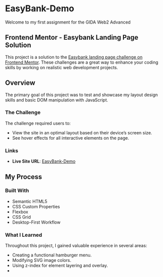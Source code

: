 # EasyBank-Demo

Welcome to my first assignment for the GIDA Web2 Advanced 

## Frontend Mentor - Easybank Landing Page Solution

This project is a solution to the [Easybank landing page challenge on Frontend Mentor](https://www.frontendmentor.io/challenges/easybank-landing-page-WaUhkoDN/hub). These challenges are a great way to enhance your coding skills by working on realistic web development projects.

## Overview

The primary goal of this project was to test and showcase my layout design skills and basic DOM manipulation with JavaScript.

### The Challenge

The challenge required users to:

- View the site in an optimal layout based on their device’s screen size.
- See hover effects for all interactive elements on the page.

### Links

- **Live Site URL**: [EasyBank-Demo](https://easybankme.netlify.app/)

## My Process

### Built With

- Semantic HTML5
- CSS Custom Properties
- Flexbox
- CSS Grid
- Desktop-First Workflow


### What I Learned

Throughout this project, I gained valuable experience in several areas:
- Creating a functional hamburger menu.
- Modifying SVG image colors.
- Using z-index for element layering and overlay.
- 
  

